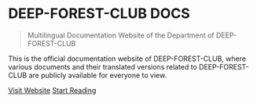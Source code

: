 <h1 id="cover-heading">
  DEEP-FOREST-CLUB DOCS
</h1>


>  Multilingual Documentation Website of the Department of DEEP-FOREST-CLUB

This is the official documentation website of DEEP-FOREST-CLUB, where various documents and 
their translated versions related to DEEP-FOREST-CLUB are publicly available for everyone to view.


[Visit Website](https://deep-forest-club.wikidot.com/)
[Start Reading](#select-localization-version)
